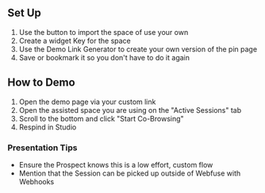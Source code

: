 ## Set Up
1. Use the button to import the space of use your own
2. Create a widget Key for the space
3. Use the Demo Link Generator to create your own version of the pin page
4. Save or bookmark it so you don't have to do it again 

## How to Demo
1. Open the demo page via your custom link
2. Open the assisted space you are using on the "Active Sessions" tab
3. Scroll to the bottom and click "Start Co-Browsing"
4. Respind in Studio

### Presentation Tips
- Ensure the Prospect knows this is a low effort, custom flow 
- Mention that the Session can be picked up outside of Webfuse with Webhooks
